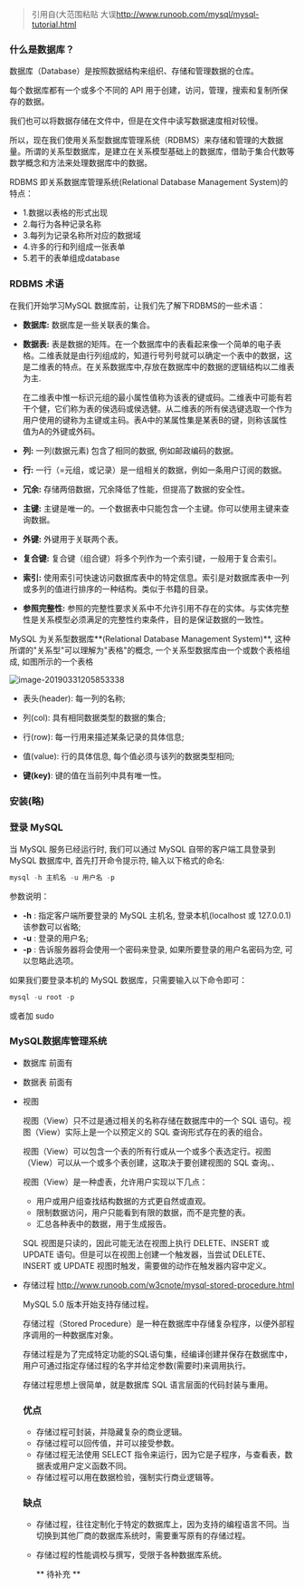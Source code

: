 > 引用自(大范围粘贴 大误<http://www.runoob.com/mysql/mysql-tutorial.html>

### 什么是数据库？

数据库（Database）是按照数据结构来组织、存储和管理数据的仓库。

每个数据库都有一个或多个不同的 API 用于创建，访问，管理，搜索和复制所保存的数据。

我们也可以将数据存储在文件中，但是在文件中读写数据速度相对较慢。

所以，现在我们使用关系型数据库管理系统（RDBMS）来存储和管理的大数据量。所谓的关系型数据库，是建立在关系模型基础上的数据库，借助于集合代数等数学概念和方法来处理数据库中的数据。

RDBMS 即关系数据库管理系统(Relational Database Management System)的特点：

- 1.数据以表格的形式出现
- 2.每行为各种记录名称
- 3.每列为记录名称所对应的数据域
- 4.许多的行和列组成一张表单
- 5.若干的表单组成database

### RDBMS 术语

在我们开始学习MySQL 数据库前，让我们先了解下RDBMS的一些术语：



- **数据库:** 数据库是一些关联表的集合。

- **数据表:** 表是数据的矩阵。在一个数据库中的表看起来像一个简单的电子表格。二维表就是由行列组成的，知道行号列号就可以确定一个表中的数据，这是二维表的特点。在关系数据库中,存放在数据库中的数据的逻辑结构以二维表为主.

  在二维表中惟一标识元组的最小属性值称为该表的键或码。二维表中可能有若干个健，它们称为表的侯选码或侯选健。从二维表的所有侯选键选取一个作为用户使用的键称为主键或主码。表A中的某属性集是某表B的键，则称该属性值为A的外键或外码。

- **列:** 一列(数据元素) 包含了相同的数据, 例如邮政编码的数据。

- **行:** 一行（=元组，或记录）是一组相关的数据，例如一条用户订阅的数据。

- **冗余:** 存储两倍数据，冗余降低了性能，但提高了数据的安全性。

- **主键:** 主键是唯一的。一个数据表中只能包含一个主键。你可以使用主键来查询数据。

- **外键:** 外键用于关联两个表。

- **复合键:** 复合键（组合键）将多个列作为一个索引键，一般用于复合索引。

- **索引:** 使用索引可快速访问数据库表中的特定信息。索引是对数据库表中一列或多列的值进行排序的一种结构。类似于书籍的目录。

- **参照完整性:** 参照的完整性要求关系中不允许引用不存在的实体。与实体完整性是关系模型必须满足的完整性约束条件，目的是保证数据的一致性。

MySQL 为关系型数据库**(Relational Database Management System)**, 这种所谓的"关系型"可以理解为"表格"的概念, 一个关系型数据库由一个或数个表格组成, 如图所示的一个表格

![image-20190331205853338](https://github.com/voidspiral/Datawhale/blob/master/mysql/img/image-20190331205737195.png)

- 表头(header): 每一列的名称;

- 列(col): 具有相同数据类型的数据的集合;

- 行(row): 每一行用来描述某条记录的具体信息;

- 值(value): 行的具体信息, 每个值必须与该列的数据类型相同;

- **键(key)**: 键的值在当前列中具有唯一性。

  

### 安装(略)

### 登录 MySQL

当 MySQL 服务已经运行时, 我们可以通过 MySQL 自带的客户端工具登录到 MySQL 数据库中, 首先打开命令提示符, 输入以下格式的命名:

```sql
mysql -h 主机名 -u 用户名 -p
```

参数说明：

- **-h** : 指定客户端所要登录的 MySQL 主机名, 登录本机(localhost 或 127.0.0.1)该参数可以省略;
- **-u** : 登录的用户名;
- **-p** : 告诉服务器将会使用一个密码来登录, 如果所要登录的用户名密码为空, 可以忽略此选项。

如果我们要登录本机的 MySQL 数据库，只需要输入以下命令即可：

```sql
mysql -u root -p
```

或者加 sudo

### MySQL数据库管理系统

- 数据库 前面有

- 数据表 前面有

- 视图

  视图（View）只不过是通过相关的名称存储在数据库中的一个 SQL 语句。视图（View）实际上是一个以预定义的 SQL 查询形式存在的表的组合。

  视图（View）可以包含一个表的所有行或从一个或多个表选定行。视图（View）可以从一个或多个表创建，这取决于要创建视图的 SQL 查询。、

  视图（View）是一种虚表，允许用户实现以下几点：

  - 用户或用户组查找结构数据的方式更自然或直观。
  - 限制数据访问，用户只能看到有限的数据，而不是完整的表。
  - 汇总各种表中的数据，用于生成报告。

  SQL 视图是只读的，因此可能无法在视图上执行 DELETE、INSERT 或 UPDATE 语句。但是可以在视图上创建一个触发器，当尝试 DELETE、INSERT 或 UPDATE 视图时触发，需要做的动作在触发器内容中定义。

- 存储过程  <http://www.runoob.com/w3cnote/mysql-stored-procedure.html>

  MySQL 5.0 版本开始支持存储过程。

  存储过程（Stored Procedure）是一种在数据库中存储复杂程序，以便外部程序调用的一种数据库对象。

  存储过程是为了完成特定功能的SQL语句集，经编译创建并保存在数据库中，用户可通过指定存储过程的名字并给定参数(需要时)来调用执行。

  存储过程思想上很简单，就是数据库 SQL 语言层面的代码封装与重用。

  ### 优点

  - 存储过程可封装，并隐藏复杂的商业逻辑。
  - 存储过程可以回传值，并可以接受参数。
  - 存储过程无法使用 SELECT 指令来运行，因为它是子程序，与查看表，数据表或用户定义函数不同。
  - 存储过程可以用在数据检验，强制实行商业逻辑等。

  ### 缺点

  - 存储过程，往往定制化于特定的数据库上，因为支持的编程语言不同。当切换到其他厂商的数据库系统时，需要重写原有的存储过程。

  - 存储过程的性能调校与撰写，受限于各种数据库系统。

    ** 待补充 **

    
